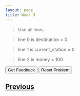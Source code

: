 ```yaml
---
layout: page
title: Week 3
---
```


> Use all lines  

> line 0 is destination = 0  

> line 1 is current_station = 0  

> line 2 is money = 100  

<div id="sortableTrash" class="sortable-code"></div> 
<div id="sortable" class="sortable-code"></div> 
<div style="clear:both;"></div> 
<p> 
    <input id="feedbackLink" value="Get Feedback" type="button" /> 
    <input id="newInstanceLink" value="Reset Problem" type="button" /> 
</p> 
<script type="text/javascript"> 
(function(){
  var initial = "destination = 0\n" +
    "current_station = 0\n" +
    "money = 100\n" +
    "if money &lt; 100:\n" +
    "	ticket = False\n" +
    "elif money == 100:\n" +
    "	ticket = True\n" +
    "if ticket:\n" +
    "	destination = destination + 1\n" +
    "	current_station = destination\n" +
    "if current_station == 1 and ticket == True:\n" +
    "	print(&quot;Welcome to Mars!&quot;)";
  var parsonsPuzzle = new ParsonsWidget({
    "sortableId": "sortable",
    "max_wrong_lines": 10,
    "grader": ParsonsWidget._graders.LineBasedGrader,
    "exec_limit": 2500,
    "can_indent": true,
    "x_indent": 50,
    "lang": "en",
    "show_feedback": true,
    "trashId": "sortableTrash"
  });
  parsonsPuzzle.init(initial);
  parsonsPuzzle.shuffleLines();
  $("#newInstanceLink").click(function(event){ 
      event.preventDefault(); 
      parsonsPuzzle.shuffleLines(); 
  }); 
  $("#feedbackLink").click(function(event){ 
      event.preventDefault(); 
      parsonsPuzzle.getFeedback(); 
  }); 
})(); 
</script>

## [Previous](./week3_lec3.html)

